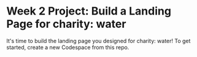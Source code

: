 # Week 2 Project: Build a Landing Page for charity: water
It's time to build the landing page you designed for charity: water! To get started, create a new Codespace from this repo.
